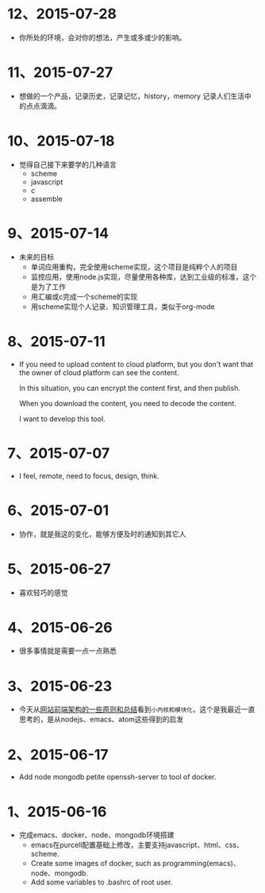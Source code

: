 # 12、2015-07-28
* 你所处的环境，会对你的想法，产生或多或少的影响。

# 11、2015-07-27
* 想做的一个产品，记录历史，记录记忆，history，memory
  记录人们生活中的点点滴滴。

# 10、2015-07-18
* 觉得自己接下来要学的几种语言
  * scheme
  * javascript
  * c
  * assemble

# 9、2015-07-14
* 未来的目标
  * 单词应用重构，完全使用scheme实现，这个项目是纯粹个人的项目
  * 监控应用，使用node.js实现，尽量使用各种库，达到工业级的标准，这个是为了工作
  * 用汇编或c完成一个scheme的实现
  * 用scheme实现个人记录、知识管理工具，类似于org-mode

# 8、2015-07-11
* If you need to upload content to cloud platform, but you don't want that the owner of cloud platform can see the content.

  In this situation, you can encrypt the content first, and then publish.

  When you download the content, you need to decode the content.

  I want to develop this tool.

# 7、2015-07-07
* I feel, remote, need to focus, design, think.

# 6、2015-07-01
* 协作，就是我这的变化，能够方便及时的通知到其它人

# 5、2015-06-27
* 喜欢轻巧的感觉

# 4、2015-06-26
* 很多事情就是需要一点一点熟悉

# 3、2015-06-23
* 今天从[网站前端架构的一些原则和总结](http://blog.eood.cn/front_end)看到`小内核和模块化`，这个是我最近一直思考的，是从nodejs、emacs、atom这些得到的启发

# 2、2015-06-17
* Add node mongodb petite openssh-server to tool of docker.

# 1、2015-06-16
* 完成emacs、docker、node、mongodb环境搭建
  * emacs在purcell配置基础上修改，主要支持javascript、html、css、scheme.
  * Create some images of docker, such as programming(emacs)、node、mongodb.
  * Add some variables to .bashrc of root user.
